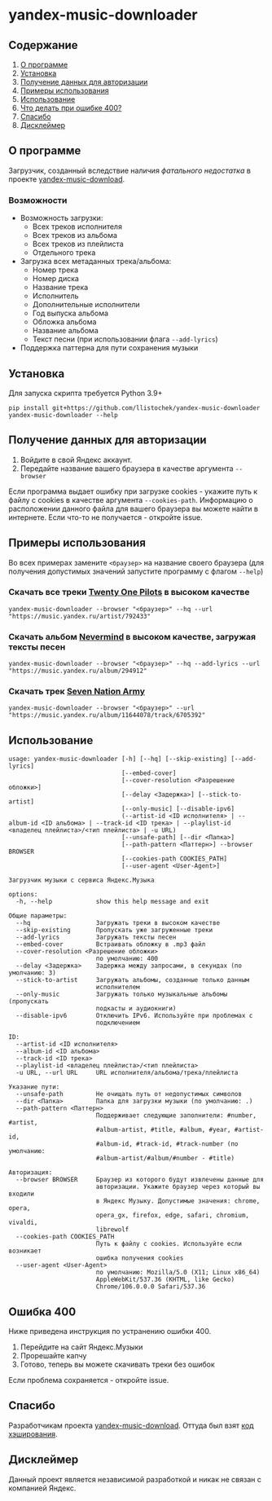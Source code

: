 # yandex-music-downloader

## Содержание
1. [О программе](#О-программе)
2. [Установка](#Установка)
3. [Получение данных для авторизации](#Получение-данных-для-авторизации)
4. [Примеры использования](#Примеры-использования)
5. [Использование](#Использование)
6. [Что делать при ошибке 400?](#Ошибка-400)
7. [Спасибо](#Спасибо)
8. [Дисклеймер](#Дисклеймер)

## О программе
Загрузчик, созданный вследствие наличия *фатального недостатка* в проекте [yandex-music-download](https://github.com/kaimi-io/yandex-music-download).

### Возможности
- Возможность загрузки:
    - Всех треков исполнителя
    - Всех треков из альбома
    - Всех треков из плейлиста
    - Отдельного трека
- Загрузка всех метаданных трека/альбома:
    - Номер трека
    - Номер диска
    - Название трека
    - Исполнитель
    - Дополнительные исполнители
    - Год выпуска альбома
    - Обложка альбома
    - Название альбома
    - Текст песни (при использовании флага `--add-lyrics`)
- Поддержка паттерна для пути сохранения музыки

## Установка
Для запуска скрипта требуется Python 3.9+
```
pip install git+https://github.com/llistochek/yandex-music-downloader
yandex-music-downloader --help
```

## Получение данных для авторизации
1. Войдите в свой Яндекс аккаунт.
2. Передайте название вашего браузера в качестве аргумента `--browser`

Если программа выдает ошибку при загрузке cookies - укажите путь к файлу
с cookies в качестве аргумента `--cookies-path`. Информацию о
расположении данного файла для вашего браузера вы можете найти в
интернете. Если что-то не получается - откройте issue.


## Примеры использования
Во всех примерах замените `<браузер>` на название своего браузера (для
получения допустимых значений запустите программу с флагом `--help`)

### Скачать все треки [Twenty One Pilots](https://music.yandex.ru/artist/792433) в высоком качестве
```
yandex-music-downloader --browser "<браузер>" --hq --url "https://music.yandex.ru/artist/792433"
```

### Скачать альбом [Nevermind](https://music.yandex.ru/album/294912) в высоком качестве, загружая тексты песен
```
yandex-music-downloader --browser "<браузер>" --hq --add-lyrics --url "https://music.yandex.ru/album/294912"
```

### Скачать трек [Seven Nation Army](https://music.yandex.ru/album/11644078/track/6705392)
```
yandex-music-downloader --browser "<браузер>" --url "https://music.yandex.ru/album/11644078/track/6705392"
```

## Использование

```
usage: yandex-music-downloader [-h] [--hq] [--skip-existing] [--add-lyrics]
                               [--embed-cover]
                               [--cover-resolution <Разрешение обложки>]
                               [--delay <Задержка>] [--stick-to-artist]
                               [--only-music] [--disable-ipv6]
                               (--artist-id <ID исполнителя> | --album-id <ID альбома> | --track-id <ID трека> | --playlist-id <владелец плейлиста>/<тип плейлиста> | -u URL)
                               [--unsafe-path] [--dir <Папка>]
                               [--path-pattern <Паттерн>] --browser BROWSER
                               [--cookies-path COOKIES_PATH]
                               [--user-agent <User-Agent>]

Загрузчик музыки с сервиса Яндекс.Музыка

options:
  -h, --help            show this help message and exit

Общие параметры:
  --hq                  Загружать треки в высоком качестве
  --skip-existing       Пропускать уже загруженные треки
  --add-lyrics          Загружать тексты песен
  --embed-cover         Встраивать обложку в .mp3 файл
  --cover-resolution <Разрешение обложки>
                        по умолчанию: 400
  --delay <Задержка>    Задержка между запросами, в секундах (по умолчанию: 3)
  --stick-to-artist     Загружать альбомы, созданные только данным
                        исполнителем
  --only-music          Загружать только музыкальные альбомы (пропускать
                        подкасты и аудиокниги)
  --disable-ipv6        Отключить IPv6. Используйте при проблемах с
                        подключением

ID:
  --artist-id <ID исполнителя>
  --album-id <ID альбома>
  --track-id <ID трека>
  --playlist-id <владелец плейлиста>/<тип плейлиста>
  -u URL, --url URL     URL исполнителя/альбома/трека/плейлиста

Указание пути:
  --unsafe-path         Не очищать путь от недопустимых символов
  --dir <Папка>         Папка для загрузки музыки (по умолчанию: .)
  --path-pattern <Паттерн>
                        Поддерживает следующие заполнители: #number, #artist,
                        #album-artist, #title, #album, #year, #artist-id,
                        #album-id, #track-id, #track-number (по умолчанию:
                        #album-artist/#album/#number - #title)

Авторизация:
  --browser BROWSER     Браузер из которого будут извлечены данные для
                        авторизации. Укажите браузер через который вы входили
                        в Яндекс Музыку. Допустимые значения: chrome, opera,
                        opera_gx, firefox, edge, safari, chromium, vivaldi,
                        librewolf
  --cookies-path COOKIES_PATH
                        Путь к файлу с cookies. Используйте если возникает
                        ошибка получения cookies
  --user-agent <User-Agent>
                        по умолчанию: Mozilla/5.0 (X11; Linux x86_64)
                        AppleWebKit/537.36 (KHTML, like Gecko)
                        Chrome/106.0.0.0 Safari/537.36
```
## Ошибка 400
Ниже приведена инструкция по устранению ошибки 400.

1. Перейдите на сайт Яндекс.Музыки
2. Прорешайте капчу
3. Готово, теперь вы можете скачивать треки без ошибок

Если проблема сохраняется - откройте issue.

## Спасибо
Разработчикам проекта [yandex-music-download](https://github.com/kaimi-io/yandex-music-download). Оттуда был взят [код хэширования](https://github.com/kaimi-io/yandex-music-download/blob/808443cb32be82e1f54b2f708884cb7c941b4371/src/ya.pl#L720).

## Дисклеймер
Данный проект является независимой разработкой и никак не связан с компанией Яндекс.

